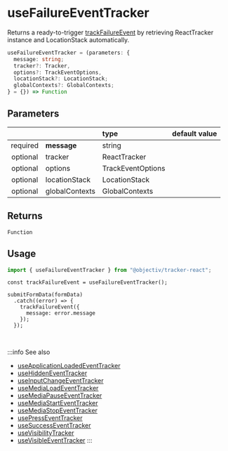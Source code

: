 # useFailureEventTracker

Returns a ready-to-trigger [trackFailureEvent](/tracking/react/api-reference/eventTrackers/trackFailureEvent.md) by retrieving ReactTracker instance and LocationStack automatically.

```ts
useFailureEventTracker = (parameters: {
  message: string;
  tracker?: Tracker,
  options?: TrackEventOptions,
  locationStack?: LocationStack;
  globalContexts?: GlobalContexts;
} = {}) => Function
```

## Parameters
|          |                | type              | default value |
|:--------:|:---------------|:------------------|:--------------|
| required | **message**    | string            |               |
| optional | tracker        | ReactTracker      |               |
| optional | options        | TrackEventOptions |               |
| optional | locationStack  | LocationStack     |               |
| optional | globalContexts | GlobalContexts    |               |

## Returns
`Function`

## Usage
```ts
import { useFailureEventTracker } from "@objectiv/tracker-react";
```

```tsx title="Scenario: form submit failure"
const trackFailureEvent = useFailureEventTracker();

submitFormData(formData)
  .catch((error) => {
    trackFailureEvent({
      message: error.message
    });
  });
```

<br />

:::info See also
- [useApplicationLoadedEventTracker](/tracking/react/api-reference/hooks/eventTrackers/useApplicationLoadedEventTracker.md)
- [useHiddenEventTracker](/tracking/react/api-reference/hooks/eventTrackers/useHiddenEventTracker.md)
- [useInputChangeEventTracker](/tracking/react/api-reference/hooks/eventTrackers/useInputChangeEventTracker.md)
- [useMediaLoadEventTracker](/tracking/react/api-reference/hooks/eventTrackers/useMediaLoadEventTracker.md)
- [useMediaPauseEventTracker](/tracking/react/api-reference/hooks/eventTrackers/useMediaPauseEventTracker.md)
- [useMediaStartEventTracker](/tracking/react/api-reference/hooks/eventTrackers/useMediaStartEventTracker.md)
- [useMediaStopEventTracker](/tracking/react/api-reference/hooks/eventTrackers/useMediaStopEventTracker.md)
- [usePressEventTracker](/tracking/react/api-reference/hooks/eventTrackers/usePressEventTracker.md)
- [useSuccessEventTracker](/tracking/react/api-reference/hooks/eventTrackers/useSuccessEventTracker.md)
- [useVisibilityTracker](/tracking/react/api-reference/hooks/eventTrackers/useVisibilityTracker.md)
- [useVisibleEventTracker](/tracking/react/api-reference/hooks/eventTrackers/useVisibleEventTracker.md)
:::
